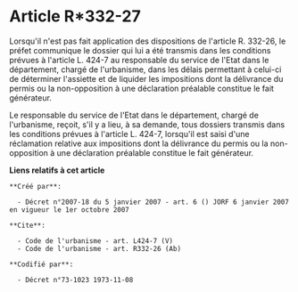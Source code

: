 # Article R*332-27

Lorsqu'il n'est pas fait application des dispositions de l'article R. 332-26, le préfet communique le dossier qui lui a été
transmis dans les conditions prévues à l'article L. 424-7 au responsable du service de l'Etat dans le département, chargé de
l'urbanisme, dans les délais permettant à celui-ci de déterminer l'assiette et de liquider les impositions dont la délivrance
du permis ou la non-opposition à une déclaration préalable constitue le fait générateur.

Le responsable du service de l'Etat dans le département, chargé de l'urbanisme, reçoit, s'il y a lieu, à sa demande, tous
dossiers transmis dans les conditions prévues à l'article L. 424-7, lorsqu'il est saisi d'une réclamation relative aux
impositions dont la délivrance du permis ou la non-opposition à une déclaration préalable constitue le fait générateur.

**Liens relatifs à cet article**

	**Créé par**:

	  - Décret n°2007-18 du 5 janvier 2007 - art. 6 () JORF 6 janvier 2007 en vigueur le 1er octobre 2007

	**Cite**:

	  - Code de l'urbanisme - art. L424-7 (V)
	  - Code de l'urbanisme - art. R332-26 (Ab)

	**Codifié par**:

	  - Décret n°73-1023 1973-11-08
